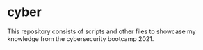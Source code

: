 # cyber
This repository consists of scripts and other files to showcase my knowledge from the cybersecurity bootcamp 2021.

